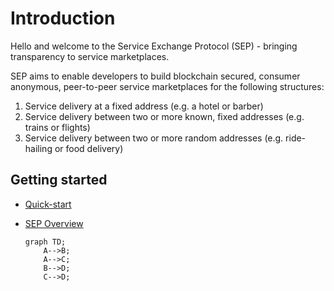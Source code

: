 # Introduction

Hello and welcome to the Service Exchange Protocol (SEP) - bringing transparency to service marketplaces.

SEP aims to enable developers to build blockchain secured, consumer anonymous, peer-to-peer service marketplaces for the following structures:
1. Service delivery at a fixed address (e.g. a hotel or barber)
2. Service delivery between two or more known, fixed addresses (e.g. trains or flights)
3. Service delivery between two or more random addresses (e.g. ride-hailing or food delivery)

## Getting started

- [Quick-start](quickstart/quickstart.md)
- [SEP Overview](overview/overview.md)

    ```mermaid
    graph TD;
        A-->B;
        A-->C;
        B-->D;
        C-->D;
    ```
